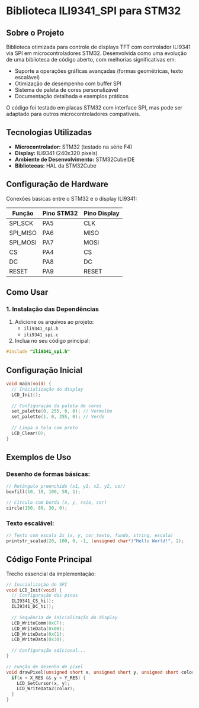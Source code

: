 # Biblioteca ILI9341_SPI para STM32

## Sobre o Projeto
Biblioteca otimizada para controle de displays TFT com controlador ILI9341 via SPI em microcontroladores STM32. Desenvolvida como uma evolução de uma biblioteca de código aberto, com melhorias significativas em:

- Suporte a operações gráficas avançadas (formas geométricas, texto escalável)
- Otimização de desempenho com buffer SPI
- Sistema de paleta de cores personalizável
- Documentação detalhada e exemplos práticos

O código foi testado em placas STM32 com interface SPI, mas pode ser adaptado para outros microcontroladores compatíveis.

## Tecnologias Utilizadas
- **Microcontrolador:** STM32 (testado na série F4)
- **Display:** ILI9341 (240x320 pixels)
- **Ambiente de Desenvolvimento:** STM32CubeIDE
- **Bibliotecas:** HAL da STM32Cube

## Configuração de Hardware
Conexões básicas entre o STM32 e o display ILI9341:

| Função      | Pino STM32  | Pino Display |
|-------------|-------------|--------------|
| SPI_SCK     | PA5         | CLK          |
| SPI_MISO    | PA6         | MISO         |
| SPI_MOSI    | PA7         | MOSI         |
| CS          | PA4         | CS           |
| DC          | PA8         | DC           |
| RESET       | PA9         | RESET        |

## Como Usar

### 1. Instalação das Dependências
1. Adicione os arquivos ao projeto:
   - `ili9341_spi.h`
   - `ili9341_spi.c`
2. Inclua no seu código principal:
```c
#include "ili9341_spi.h"
```

## Configuração Inicial

```c
void main(void) {
  // Inicialização do display
  LCD_Init();
  
  // Configuração da paleta de cores
  set_palette(0, 255, 0, 0); // Vermelho
  set_palette(1, 0, 255, 0); // Verde
  
  // Limpa a tela com preto
  LCD_Clear(0);
}
```

## Exemplos de Uso

### Desenho de formas básicas:

```c
// Retângulo preenchido (x1, y1, x2, y2, cor)
boxfill(10, 10, 100, 50, 1);

// Círculo com borda (x, y, raio, cor)
circle(150, 80, 30, 0);
```

### Texto escalável:

```c
// Texto com escala 2x (x, y, cor_texto, fundo, string, escala)
printstr_scaled(20, 100, 0, -1, (unsigned char*)"Hello World!", 2);
```

## Código Fonte Principal

Trecho essencial da implementação:

```c
// Inicialização do SPI
void LCD_Init(void) {
  // Configuração dos pinos
  ILI9341_CS_hi();
  ILI9341_DC_hi();
  
  // Sequência de inicialização do display
  LCD_WriteComm(0xCF);
  LCD_WriteData(0x00);
  LCD_WriteData(0xC1);
  LCD_WriteData(0x30);
  
  // Configuração adicional...
}

// Função de desenho de pixel
void drawPixel(unsigned short x, unsigned short y, unsigned short color) {
  if(x < X_RES && y < Y_RES) {
    LCD_SetCursor(x, y);
    LCD_WriteData2(color);
  }
}
```

